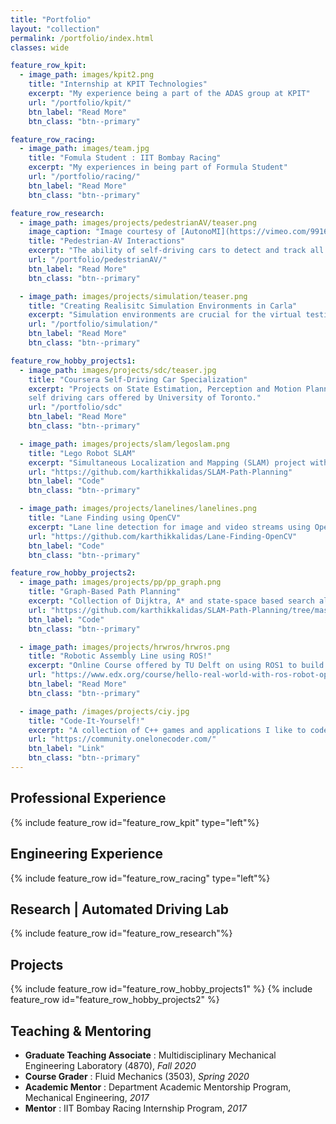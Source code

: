 ```yaml
---
title: "Portfolio"
layout: "collection"
permalink: /portfolio/index.html
classes: wide

feature_row_kpit:
  - image_path: images/kpit2.png
    title: "Internship at KPIT Technologies"
    excerpt: "My experience being a part of the ADAS group at KPIT"
    url: "/portfolio/kpit/"
    btn_label: "Read More"
    btn_class: "btn--primary"

feature_row_racing:
  - image_path: images/team.jpg
    title: "Fomula Student : IIT Bombay Racing"
    excerpt: "My experiences in being part of Formula Student"
    url: "/portfolio/racing/"
    btn_label: "Read More"
    btn_class: "btn--primary"

feature_row_research:
  - image_path: images/projects/pedestrianAV/teaser.png
    image_caption: "Image courtesy of [AutonoMI](https://vimeo.com/99160686)"
    title: "Pedestrian-AV Interactions"
    excerpt: "The ability of self-driving cars to detect and track all of the dynamic objects critical to safe navigation. Especially how can autonomous vehicles predict a pedestrain's trajectory for safe maneuvering in scenarios such as intersections and crosswalks."
    url: "/portfolio/pedestrianAV/"
    btn_label: "Read More"
    btn_class: "btn--primary"

  - image_path: images/projects/simulation/teaser.png
    title: "Creating Realisitc Simulation Environments in Carla"
    excerpt: "Simulation environments are crucial for the virtual testing of autonomous vehicles. How can we make the creation of such enviroments more realistic using open-source tools."
    url: "/portfolio/simulation/"
    btn_label: "Read More"
    btn_class: "btn--primary"

feature_row_hobby_projects1:
  - image_path: images/projects/sdc/teaser.jpg
    title: "Coursera Self-Driving Car Specialization"
    excerpt: "Projects on State Estimation, Perception and Motion Planning for
    self driving cars offered by University of Toronto."
    url: "/portfolio/sdc"
    btn_label: "Read More"
    btn_class: "btn--primary"

  - image_path: images/projects/slam/legoslam.png
    title: "Lego Robot SLAM"
    excerpt: "Simultaneous Localization and Mapping (SLAM) project with a 2D lego robot. This course imparts the basic principles about laser scanning and its respective application areas along with the concepts used in state estimation and motion planning. A 2D robot enviroment is used as an example to program estimation algorithms using KF, EKF, and PF using real sensor data."
    url: "https://github.com/karthikkalidas/SLAM-Path-Planning"
    btn_label: "Code"
    btn_class: "btn--primary"

  - image_path: images/projects/lanelines/lanelines.png
    title: "Lane Finding using OpenCV"
    excerpt: "Lane line detection for image and video streams using OpenCV and Python. Part of the free-access Udacity Self-Driving Car Nanodegree program"
    url: "https://github.com/karthikkalidas/Lane-Finding-OpenCV"
    btn_label: "Code"
    btn_class: "btn--primary"

feature_row_hobby_projects2:
  - image_path: images/projects/pp/pp_graph.png
    title: "Graph-Based Path Planning"
    excerpt: "Collection of Dijktra, A* and state-space based search algorithms offered in the online SLAM course by Clauss Brenner"
    url: "https://github.com/karthikkalidas/SLAM-Path-Planning/tree/master/Unit_PP"
    btn_label: "Code"
    btn_class: "btn--primary"

  - image_path: images/projects/hrwros/hrwros.png
    title: "Robotic Assembly Line using ROS!"
    excerpt: "Online Course offered by TU Delft on using ROS1 to build an industrial production line with two robotic arms and a mobile robot capable of doing basic tasks such as pick-and-place objects and navigating through obstacles using the Gazebo simulation enviroment."
    url: "https://www.edx.org/course/hello-real-world-with-ros-robot-operating-system"
    btn_label: "Read More"
    btn_class: "btn--primary"

  - image_path: /images/projects/ciy.jpg
    title: "Code-It-Yourself!"
    excerpt: "A collection of C++ games and applications I like to code to have some fun!"
    url: "https://community.onelonecoder.com/"
    btn_label: "Link"
    btn_class: "btn--primary"
---
```


## Professional Experience
{% include feature_row id="feature_row_kpit" type="left"%}
## Engineering Experience
{% include feature_row id="feature_row_racing" type="left"%}
## Research | Automated Driving Lab
{% include feature_row id="feature_row_research"%}
## Projects
{% include feature_row id="feature_row_hobby_projects1" %}
{% include feature_row id="feature_row_hobby_projects2" %}
## Teaching & Mentoring
- **Graduate Teaching Associate** : Multidisciplinary Mechanical Engineering Laboratory (4870), *Fall 2020*
- **Course Grader** : Fluid Mechanics (3503), *Spring 2020*
- **Academic Mentor** : Department Academic Mentorship Program, Mechanical Engineering, *2017*
- **Mentor** : IIT Bombay Racing Internship Program, *2017*
